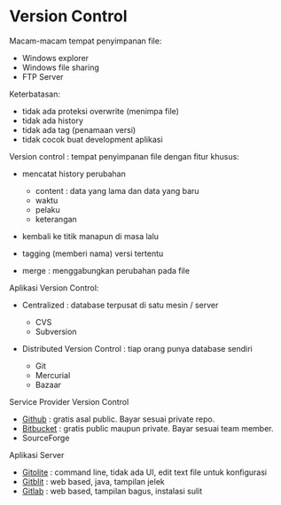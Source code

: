 # Version Control #


Macam-macam tempat penyimpanan file:

* Windows explorer
* Windows file sharing
* FTP Server

Keterbatasan:

* tidak ada proteksi overwrite (menimpa file)
* tidak ada history
* tidak ada tag (penamaan versi)
* tidak cocok buat development aplikasi

Version control : tempat penyimpanan file dengan fitur khusus:

* mencatat history perubahan

    * content : data yang lama dan data yang baru
    * waktu
    * pelaku
    * keterangan

* kembali ke titik manapun di masa lalu
* tagging (memberi nama) versi tertentu
* merge : menggabungkan perubahan pada file

Aplikasi Version Control: 

* Centralized : database terpusat di satu mesin / server

    * CVS
    * Subversion

* Distributed Version Control : tiap orang punya database sendiri
    * Git
    * Mercurial
    * Bazaar


Service Provider Version Control

* [Github](https://github.com) : gratis asal public. Bayar sesuai private repo.
* [Bitbucket](https://bitbucket.org) : gratis public maupun private. Bayar sesuai team member.
* SourceForge

Aplikasi Server

* [Gitolite](http://gitolite.com/gitolite/index.html) : command line, tidak ada UI, edit text file untuk konfigurasi
* [Gitblit](http://www.gitblit.com/) : web based, java, tampilan jelek
* [Gitlab](https://about.gitlab.com/) : web based, tampilan bagus, instalasi sulit


